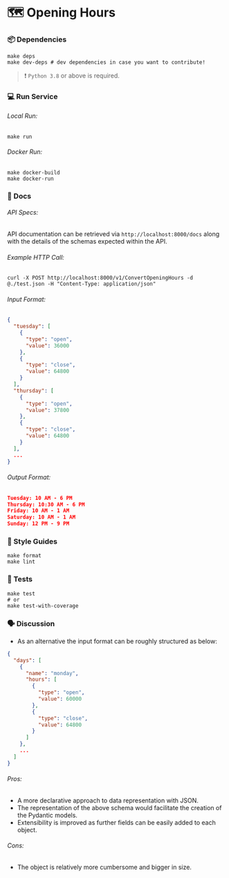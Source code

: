 # 🗺️ Opening Hours

### 📦 Dependencies

```shell
make deps
make dev-deps # dev dependencies in case you want to contribute!
```

> ❗ `Python 3.8` or above is required.

### 💻 Run Service

###### Local Run:

```shell
make run
```

###### Docker Run:

```shell
make docker-build
make docker-run
```

### 📝 Docs

###### API Specs:

API documentation can be retrieved via `http://localhost:8000/docs` along with the details of the schemas expected within the API.

###### Example HTTP Call:

```shell
curl -X POST http://localhost:8000/v1/ConvertOpeningHours -d @./test.json -H "Content-Type: application/json"
```

###### Input Format:

```json
{
  "tuesday": [
    {
      "type": "open",
      "value": 36000
    },
    {
      "type": "close",
      "value": 64800
    }
  ],
  "thursday": [
    {
      "type": "open",
      "value": 37800
    },
    {
      "type": "close",
      "value": 64800
    }
  ],
  ...
}
```

###### Output Format:

```json
Tuesday: 10 AM - 6 PM
Thursday: 10:30 AM - 6 PM
Friday: 10 AM - 1 AM
Saturday: 10 AM - 1 AM
Sunday: 12 PM - 9 PM
```

### 💄 Style Guides

```shell
make format
make lint
```

### 🚨 Tests

```shell
make test
# or
make test-with-coverage
```

### 🗣️ Discussion

- As an alternative the input format can be roughly structured as below:

```json
{
  "days": [
    {
      "name": "monday",
      "hours": [
        {
          "type": "open",
          "value": 60000
        },
        {
          "type": "close",
          "value": 64800
        }
      ]
    },
    ...
  ]
}
```

###### Pros:
- A more declarative approach to data representation with JSON.
- The representation of the above schema would facilitate the creation of the Pydantic models.
- Extensibility is improved as further fields can be easily added to each object.


###### Cons:
- The object is relatively more cumbersome and bigger in size.